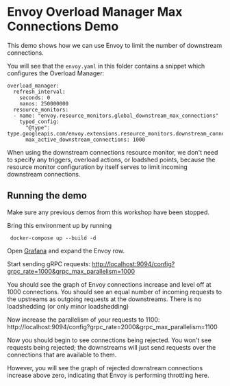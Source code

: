# Envoy Overload Manager Max Connections Demo

This demo shows how we can use Envoy to limit the number of downstream connections.

You will see that the `envoy.yaml` in this folder contains a snippet which configures the Overload Manager:

```
overload_manager:
  refresh_interval:
    seconds: 0
    nanos: 250000000
  resource_monitors:
  - name: "envoy.resource_monitors.global_downstream_max_connections"
    typed_config:
      "@type": type.googleapis.com/envoy.extensions.resource_monitors.downstream_connections.v3.DownstreamConnectionsConfig
      max_active_downstream_connections: 1000
```

When using the downstream connections resource monitor, we don't need to specify any triggers, overload actions, or loadshed points,
because the resource monitor configuration by itself serves to limit incoming downstream connections.

## Running the demo

Make sure any previous demos from this workshop have been stopped.

Bring this environment up by running 
```
 docker-compose up --build -d
```

Open [Grafana](http://localhost:3000/d/workshop/load-management-workshop?orgId=1&refresh=5s) and expand the Envoy row.

Start sending gRPC requests:
[http://localhost:9094/config?grpc_rate=1000&grpc_max_parallelism=1000]([http://localhost:9094/config?grpc_rate=1000&grpc_max_parallelism=1000](http://localhost:9094/config?grpc_rate=10&grpc_max_parallelism=10)
)

You should see the graph of Envoy connections increase and level off at 1000 connections. You should see 
an equal number of incoming requests to the upstreams as outgoing requests at the downstreams. 
There is no loadshedding (or only minor loadshedding)

Now increase the parallelism of your requests to 1100:
http://localhost:9094/config?grpc_rate=2000&grpc_max_parallelism=1100

Now you should begin to see connections being rejected. You won't see requests being rejected; the downstreams will
just send requests over the connections that are available to them.

However, you will see the graph of rejected downstream connections increase above zero, indicating that
Envoy is performing throttling here.
